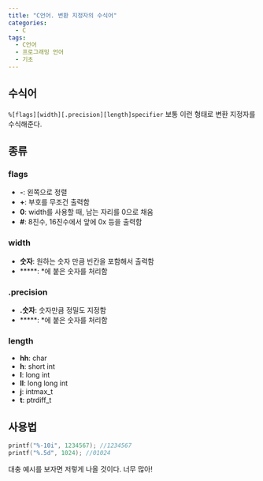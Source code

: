 ```yaml
---
title: "C언어. 변환 지정자의 수식어"
categories:
  - C
tags:
  - C언어
  - 프로그래밍 언어
  - 기초
---
```


## 수식어

`%[flags][width][.precision][length]specifier` 보통 이런 형태로 변환 지정자를 수식해준다.

## 종류

### flags

- **-**: 왼쪽으로 정렬
- **+**: 부호를 무조건 출력함
- **0**: width를 사용할 때, 남는 자리를 0으로 채움
- **#**: 8진수, 16진수에서 앞에 0x 등을 출력함

### width

- **숫자**: 원하는 숫자 만큼 빈칸을 포함해서 출력함
- *****: *에 붙은 숫자를 처리함

### .precision

- **.숫자**: 숫자만큼 정밀도 지정함
- *****: *에 붙은 숫자를 처리함

### length

- **hh**: char
- **h**: short int
- **l**: long int
- **ll**: long long int
- **j**: intmax_t
- **t**: ptrdiff_t

## 사용법

```c
printf("%-10i", 1234567); //1234567
printf("%.5d", 1024); //01024
```

대충 예시를 보자면 저렇게 나올 것이다. 너무 많아!